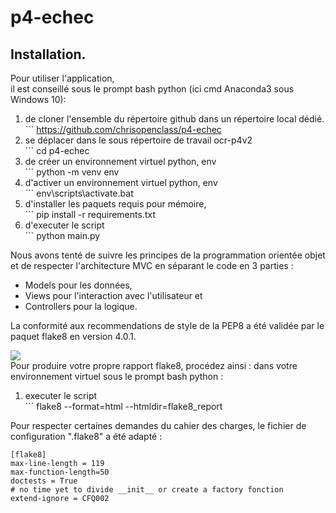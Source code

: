 # p4-echec

## Installation.

Pour utiliser l'application,   
il est conseillé sous le prompt bash python (ici cmd Anaconda3 sous Windows 10):  

1. de cloner l'ensemble du répertoire github dans un répertoire local dédié.  
        ``` https://github.com/chrisopenclass/p4-echec
2. se déplacer dans le sous répertoire de travail ocr-p4v2  
        ``` cd p4-echec
3. de créer un environnement virtuel python, env  
        ``` python -m venv env  
4. d'activer un environnement virtuel python, env  
        ``` env\scripts\activate.bat  
5. d'installer les paquets requis pour mémoire,   
        ``` pip install -r requirements.txt  
6. d'executer le script  
        ``` python main.py  

Nous avons tenté de suivre les principes de la programmation orientée objet et de respecter l'architecture MVC en séparant le code en 3 parties :   
* Models pour les données,  
* Views pour l'interaction avec l'utilisateur et  
* Controllers pour la logique.  
  
La conformité aux recommendations de style de la PEP8 a été validée par le paquet flake8 en version 4.0.1.  

![](img/ocr-p4-flake8-ok-2022-01-14-203138.png)  
Pour produire votre propre rapport flake8, procédez ainsi :
dans votre environnement virtuel sous le prompt bash python :  
1. executer le script  
        ``` flake8 --format=html --htmldir=flake8_report  
  
Pour respecter certaines demandes du cahier des charges, le fichier de configuration ".flake8" a été adapté :  
```
[flake8]
max-line-length = 119
max-function-length=50
doctests = True
# no time yet to divide __init__ or create a factory fonction
extend-ignore = CFQ002 
```  
